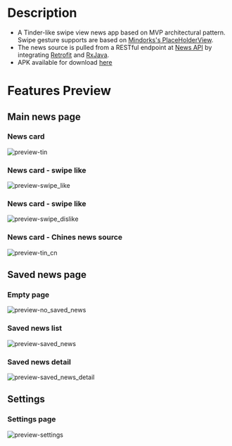 # Description
* A Tinder-like swipe view news app based on MVP architectural pattern.
Swipe gesture supports are based on [Mindorks's PlaceHolderView](https://github.com/janishar/PlaceHolderView).
* The news source is pulled from a RESTful endpoint at [News API](https://newsapi.org/) by integrating [Retrofit](https://square.github.io/retrofit/) and [RxJava](https://github.com/ReactiveX/RxJava).
* APK available for download [here](https://www.dropbox.com/sh/ed9hc6ago8srk2s/AAAYjDupznq3k-fP_71oKqYTa?dl=0)
# Features Preview
## Main news page
### News card
![preview-tin](https://github.com/publicclassoverflow/TinNews/blob/tweaks/screenshots/preview-tin.png)
### News card - swipe like
![preview-swipe_like](https://github.com/publicclassoverflow/TinNews/blob/tweaks/screenshots/preview-swipe_like.png)
### News card - swipe like
![preview-swipe_dislike](https://github.com/publicclassoverflow/TinNews/blob/tweaks/screenshots/preview-swipe_dislike.png)
### News card - Chines news source
![preview-tin_cn](https://github.com/publicclassoverflow/TinNews/blob/tweaks/screenshots/preview_tin_cn.png)
## Saved news page
### Empty page
![preview-no_saved_news](https://github.com/publicclassoverflow/TinNews/blob/tweaks/screenshots/preview-no_saved_news.png)
### Saved news list
![preview-saved_news](https://github.com/publicclassoverflow/TinNews/blob/tweaks/screenshots/preview-saved_news.png)
### Saved news detail
![preview-saved_news_detail](https://github.com/publicclassoverflow/TinNews/blob/tweaks/screenshots/preview-saved_news_detail.png)
## Settings
### Settings page
![preview-settings](https://github.com/publicclassoverflow/TinNews/blob/tweaks/screenshots/preview-settings.png)
